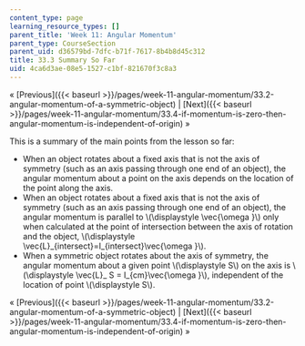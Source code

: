 ```yaml
---
content_type: page
learning_resource_types: []
parent_title: 'Week 11: Angular Momentum'
parent_type: CourseSection
parent_uid: d36579bd-7dfc-b71f-7617-8b4b8d45c312
title: 33.3 Summary So Far
uid: 4ca6d3ae-08e5-1527-c1bf-821670f3c8a3
---
```


« [Previous]({{< baseurl >}}/pages/week-11-angular-momentum/33.2-angular-momentum-of-a-symmetric-object) | [Next]({{< baseurl >}}/pages/week-11-angular-momentum/33.4-if-momentum-is-zero-then-angular-momentum-is-independent-of-origin) »

This is a summary of the main points from the lesson so far:

*   When an object rotates about a fixed axis that is not the axis of symmetry (such as an axis passing through one end of an object), the angular momentum about a point on the axis depends on the location of the point along the axis.
*   When an object rotates about a fixed axis that is not the axis of symmetry (such as an axis passing through one end of an object), the angular momentum is parallel to \\(\\displaystyle \\vec{\\omega }\\) only when calculated at the point of intersection between the axis of rotation and the object, \\(\\displaystyle \\vec{L}\_{intersect}=I\_{intersect}\\vec{\\omega }\\).
*   When a symmetric object rotates about the axis of symmetry, the angular momentum about a given point \\(\\displaystyle S\\) on the axis is \\(\\displaystyle \\vec{L}\_ S = I\_{cm}\\vec{\\omega }\\), independent of the location of point \\(\\displaystyle S\\).

« [Previous]({{< baseurl >}}/pages/week-11-angular-momentum/33.2-angular-momentum-of-a-symmetric-object) | [Next]({{< baseurl >}}/pages/week-11-angular-momentum/33.4-if-momentum-is-zero-then-angular-momentum-is-independent-of-origin) »